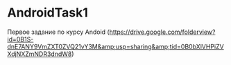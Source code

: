 # AndroidTask1
Первое задание по курсу Andoid (https://drive.google.com/folderview?id=0B1S-dnE7ANY9VmZXT0ZVQ21vY3M&amp;usp=sharing&amp;tid=0B0bXlVHPiZVXdjNXZmNDR3dndW8)
